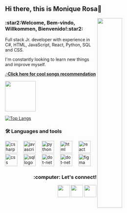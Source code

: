 
## Hi there, this is Monique Rosa👋

<img align="right" width="40%" src="https://i.imgur.com/F2awCEF.png">

<h3>:star2:Welcome, Bem-vindo, Willkommen, Bienvenido!:star2:</h3>

Full stack Jr. developer with experience in C#, HTML, JavaScript, React, Python, SQL and CSS. 

I'm constantly looking to learn new things and improve myself.

<a href="https://open.spotify.com/playlist/6TV2GnlkHSR5qQ8HjTasKR?si=765cb49bbc134de2">:notes:<b>Click here for cool songs recommendation </b>

<img align ="center" src="https://user-images.githubusercontent.com/74038190/226127927-3feb953e-cc01-482e-b732-311b2907991f.gif" width="100">

<div align="left">
 
[![Top Langs](https://github-readme-stats.vercel.app/api/top-langs/?username=mnqrs&layout=compact&theme=moltack)](https://github.com/mnqrs/github-readme-stats)



<h3 align="left">🛠 Languages and tools</h3>

<div align="left">
<img src="https://cdn.jsdelivr.net/gh/devicons/devicon/icons/csharp/csharp-original.svg" height="40" alt="csharp logo"/>
<img width="12" />
<img src="https://cdn.jsdelivr.net/gh/devicons/devicon/icons/javascript/javascript-original.svg" height="40" alt="javascript logo"/>
<img width="12" />
<img src="https://cdn.jsdelivr.net/gh/devicons/devicon/icons/python/python-plain.svg" height="40" alt="python logo"/>
<img width="12" />
<img src="https://cdn.jsdelivr.net/gh/devicons/devicon/icons/html5/html5-plain.svg" height="40" alt="html logo"/>
<img width="12" />  
<img src="https://cdn.jsdelivr.net/gh/devicons/devicon/icons/react/react-original.svg" height="40" alt="react logo"/>
<img width="12" />
<img src="https://cdn.jsdelivr.net/gh/devicons/devicon/icons/css3/css3-plain.svg" height="40" alt="css logo"/>
<img width="12" />  
<img src="https://cyclr.com/wp-content/uploads/2022/03/ext-550.png" height = "40" alt="sql logo"/>
<img width="12" />                         
<img src="https://cdn.jsdelivr.net/gh/devicons/devicon/icons/dot-net/dot-net-plain-wordmark.svg" height="40" alt="dot-net logo"/>
<img width="12" />
<img src="https://cdn.jsdelivr.net/gh/devicons/devicon/icons/git/git-plain.svg" height="40" alt="dot-net logo"/>
<img width="12" />
<img src="https://cdn.jsdelivr.net/gh/devicons/devicon/icons/figma/figma-original.svg" height="40" alt="figma logo"/>
<img width="12" />
</div><p></p>


 
       
<h3 align="right">:computer: Let's connect!</h3>
<div> 
<p align="right">
<a href="https://www.linkedin.com/in/moniquerosa/"> <img height="40" src="https://img.icons8.com/doodle/48/linkedin--v2.png" target="_blank"></a>
<a href="mailto:mnqrs@yahoo.com.br"> <img height="40" src="https://img.icons8.com/doodle/48/apple-mail.png" target="_blank"></a>
<a href="https://www.instagram.com/mnqrs/"> <img height="40" src="https://img.icons8.com/doodle/48/instagram--v1.png" target="_blank">
<div/>
